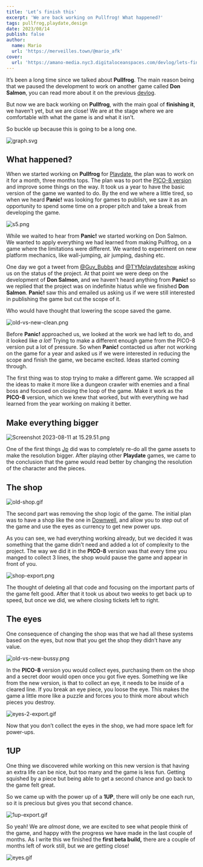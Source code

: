 ```yaml
---
title: 'Let’s finish this'
excerpt: 'We are back working on Pullfrog! What happened?'
tags: pullfrog,playdate,design
date: 2023/08/14
publish: false
author:
  name: Mario
  url: 'https://merveilles.town/@mario_afk'
cover:
  url: 'https://amano-media.nyc3.digitaloceanspaces.com/devlog/lets-finish-this/2-slide.png'
---
```


It’s been a long time since we talked about **Pullfrog**. The main reason being that we paused the development to work on another game called **Don Salmon**, you can read more about it on the previous [devlog](https://amano.games/devlog/lets-talk-about-don-salmon).

But now we are back working on **Pullfrog**, with the main goal of **finishing it**, we haven’t yet, but we are close! We are at the stage where we are comfortable with what the game is and what it isn’t.

So buckle up because this is going to be a long one.

![graph.svg](https://amano-media.nyc3.digitaloceanspaces.com/devlog/lets-finish-this/1-graph.svg)

## What happened?

When we started working on **Pullfrog** for [Playdate](http://play.date/), the plan was to work on it for a month, three months tops. The plan was to port the [PICO-8 version](https://afk-mario.itch.io/pullfrog) and improve some things on the way. It took us a year to have the basic version of the game we wanted to do. By the end we where a little tired, so when we heard **Panic!** was looking for games to publish, we saw it as an opportunity to spend some time on a proper pitch and take a break from developing the game.

![s5.png](https://amano-media.nyc3.digitaloceanspaces.com/devlog/lets-finish-this/2-slide.png)

While we waited to hear from **Panic!** we started working on Don Salmon. We wanted to apply everything we had learned from making Pullfrog, on a game where the limitations were different. We wanted to experiment on new platform mechanics, like wall-jumping, air jumping, dashing etc.

One day we got a tweet from [@Guv_Bubbs](https://linktr.ee/guv_bubbs) and [@TYMplaydateshow](https://tinyyellowmachine.com/) asking us on the status of the project. At that point we were deep on the development of **Don Salmon**, and we haven’t heard anything from **Panic!** so we replied that the project was on indefinite hiatus while we finished **Don Salmon**. **Panic!** saw this and emailed us asking us if we were still interested in publishing the game but cut the scope of it.

Who would have thought that lowering the scope saved the game.

![old-vs-new-clean.png](https://amano-media.nyc3.digitaloceanspaces.com/devlog/lets-finish-this/3-old-vs-new-clean.png)

Before **Panic!** approached us, we looked at the work we had left to do, and it looked like _a lot!_ Trying to make a different enough game from the PICO-8 version put a lot of pressure. So when **Panic!** contacted us after not working on the game for a year and asked us if we were interested in reducing the scope and finish the game, we became excited. Ideas started coming through.

The first thing was to stop trying to make a different game. We scrapped all the ideas to make it more like a dungeon crawler with enemies and a final boss and focused on closing the loop of the game. Make it work as the **PICO-8** version, which we knew that worked, but with everything we had learned from the year working on making it better.

## Make everything bigger

![Screenshot 2023-08-11 at 15.29.51.png](https://amano-media.nyc3.digitaloceanspaces.com/devlog/lets-finish-this/4-frog-evolution.png)

One of the first things [Jp](https://merveilles.town/@jp) did was to completely re-do all the game assets to make the resolution bigger. After playing other **Playdate** games, we came to the conclusion that the game would read better by changing the resolution of the character and the pieces.

## The shop

![old-shop.gif](https://amano-media.nyc3.digitaloceanspaces.com/devlog/lets-finish-this/5-old-shop.gif)

The second part was removing the shop logic of the game. The initial plan was to have a shop like the one in [Downwell](https://downwellgame.com/), and allow you to step out of the game and use the eyes as currency to get new power ups.

As you can see, we had everything working already, but we decided it was something that the game didn’t need and added a lot of complexity to the project. The way we did it in the **PICO-8** version was that every time you manged to collect 3 lines, the shop would pause the game and appear in front of you.

![shop-export.png](https://amano-media.nyc3.digitaloceanspaces.com/devlog/lets-finish-this/6-new-shop.png)

The thought of deleting all that code and focusing on the important parts of the game felt good. After that it took us about two weeks to get back up to speed, but once we did, we where closing tickets left to right.

## The eyes

One consequence of changing the shop was that we had all these systems based on the eyes, but now that you get the shop they didn’t have any value.

![old-vs-new-bussy.png](https://amano-media.nyc3.digitaloceanspaces.com/devlog/lets-finish-this/7-old-vs-new-bussy.png)

In the **PICO-8** version you would collect eyes, purchasing them on the shop and a secret door would open once you got five eyes. Something we like from the new version, is that to collect an eye, it needs to be inside of a cleared line. If you break an eye piece, you loose the eye. This makes the game a little more like a puzzle and forces you to think more about which pieces you destroy.

![eyes-2-export.gif](https://amano-media.nyc3.digitaloceanspaces.com/devlog/lets-finish-this/8-eyes-collect-destroy.gif)

Now that you don’t collect the eyes in the shop, we had more space left for power-ups.

## 1UP

One thing we discovered while working on this new version is that having an extra life can be nice, but too many and the game is less fun. Getting squished by a piece but being able to get a second chance and go back to the game felt great.

So we came up with the power up of a **1UP**, there will only be one each run, so it is precious but gives you that second chance.

![1up-export.gif](https://amano-media.nyc3.digitaloceanspaces.com/devlog/lets-finish-this/9-second-chance.gif)

So yeah! We are _almost_ done, we are excited to see what people think of the game, and happy with the progress we have made in the last couple of months. As I write this we finished the **first beta build,** there are a couple of months left of work still, but we are getting close!

![eyes.gif](https://amano-media.nyc3.digitaloceanspaces.com/devlog/lets-finish-this/10-eyes.gif)
